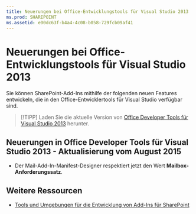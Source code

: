 ```yaml
---
title: Neuerungen bei Office-Entwicklungstools für Visual Studio 2013
ms.prod: SHAREPOINT
ms.assetid: e00dc63f-b4a4-4c08-b058-729fcb09af41
---
```



# Neuerungen bei Office-Entwicklungstools für Visual Studio 2013
Sie können SharePoint-Add-Ins mithilfe der folgenden neuen Features entwickeln, die in den Office-Entwicklertools für Visual Studio verfügbar sind. 
> [!TIPP]
> Laden Sie die aktuelle Version von  [Office Developer Tools für Visual Studio 2013](http://aka.ms/OfficeDevToolsForVS2013) herunter.
  
    
    


## Neuerungen in Office Developer Tools für Visual Studio 2013 - Aktualisierung vom August 2015
<a name="New4-2015"> </a>


- Der Mail-Add-In-Manifest-Designer respektiert jetzt den Wert **Mailbox-Anforderungssatz**.
    
  

## Weitere Ressourcen
<a name="SP15NewVSTools_addlresources"> </a>


-  [Tools und Umgebungen für die Entwicklung von Add-Ins für SharePoint](tools-and-environments-for-developing-sharepoint-add-ins.md)
    
  

